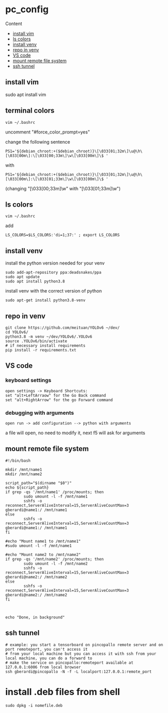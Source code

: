 # pc_config

Content
- [install vim](#install-vim)
- [ls colors](#ls-colors)
- [install venv](#install-venv)
- [repo in venv](#repo-in-venv)
- [VS code](#vs-code)
- [mount remote file system](#mount-remote-file-system)
- [ssh tunnel](#ssh-tunnel)

## install vim
sudo apt install vim

## terminal colors
```
vim ~/.bashrc
```
uncomment "#force_color_prompt=yes"

change the following sentence  
```
PS1='${debian_chroot:+($debian_chroot)}\[\033[01;32m\]\u@\h\[\033[00m\]:\[\033[00;33m\]\w\[\033[00m\]\$ '
```
with
```
PS1='${debian_chroot:+($debian_chroot)}\[\033[01;32m\]\u@\h\[\033[00m\]:\[\033[01;33m\]\w\[\033[00m\]\$ '
```
(changing "[\033[00;33m\]\w" with "[\033[01;33m\]\w")

## ls colors
```
vim ~/.bashrc
```
add
```
LS_COLORS=$LS_COLORS:'di=1;37:' ; export LS_COLORS
```

## install venv
install the python version needed for your venv
```
sudo add-apt-repository ppa:deadsnakes/ppa
sudo apt update
sudo apt install python3.8
```
install venv with the correct version of python
```
sudo apt-get install python3.8-venv
```

## repo in venv
```
git clone https://github.com/meituan/YOLOv6 ~/dev/
cd YOLOv6/
python3.8 -m venv ~/dev/YOLOv6/.YOLOv6
source .YOLOv6/bin/activate
# if necessary install requirements
pip install -r requirements.txt
```

## VS code

### keyboard settings
```
open settings -> Keyboard Shortcuts:
set "alt+LeftArraow" for the Go Back command
set "alt+RightArrow" for the go Forward command
```

### debugging with arguments
```
open run -> add configuration --> python with arguments
```
a file will open, no need to modify it, next f5 will ask for arguments

## mount remote file system
```
#!/bin/bash

mkdir /mnt/name1
mkdir /mnt/name2

script_path="$(dirname "$0")"
echo ${script_path}
if grep -qs '/mnt/name1' /proc/mounts; then
        sudo umount -l -f /mnt/name1
        sshfs -o reconnect,ServerAliveInterval=15,ServerAliveCountMax=3 gberardi@name1:/ /mnt/name1
else
        sshfs -o reconnect,ServerAliveInterval=15,ServerAliveCountMax=3 gberardi@name1:/ /mnt/name1
fi

#echo "Mount name1 to /mnt/name1"
#sudo umount -l -f /mnt/name1

#echo "Mount name2 to /mnt/name2"
if grep -qs '/mnt/name2' /proc/mounts; then
        sudo umount -l -f /mnt/name2
        sshfs -o reconnect,ServerAliveInterval=15,ServerAliveCountMax=3 gberardi@name2:/ /mnt/name2
else
        sshfs -o reconnect,ServerAliveInterval=15,ServerAliveCountMax=3 gberardi@name2:/ /mnt/name2
fi



echo "Done, in background"
```

## ssh tunnel
```
# example: you start a tensorboard on pincopallo remote server and on port remoteport, you can't access it
# from your local machine but you can access it with ssh from your local machine, you can do a forward to
# make the service on pincopallo:remoteport available at 127.0.0.1:6006 from local browser
ssh gberardi@pincopallo -N -f -L localport:127.0.0.1:remote_port
```

# install .deb files from shell
```
sudo dpkg -i nomefile.deb
```
